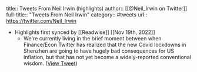 title:: Tweets From Neil Irwin (highlights)
author:: [[@Neil_Irwin on Twitter]]
full-title:: "Tweets From Neil Irwin"
category:: #tweets
url:: https://twitter.com/Neil_Irwin

- Highlights first synced by [[Readwise]] [[Nov 19th, 2022]]
	- We're currently living in the brief moment between when Finance/Econ Twitter has realized that the new Covid lockdowns in Shenzhen are going to have hugely bad consequences for US inflation, but that has not yet become a widely-reported conventional wisdom. ([View Tweet](https://twitter.com/Neil_Irwin/status/1503202338340757516))